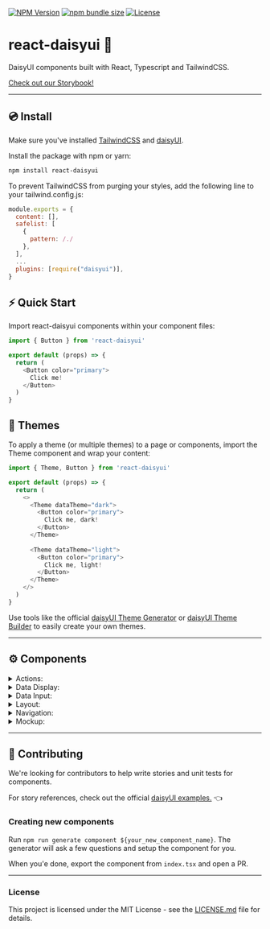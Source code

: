 [![NPM Version](https://img.shields.io/npm/v/react-daisyui.svg?branch=master)](https://www.npmjs.com/package/react-daisyui) [![npm bundle size](https://img.shields.io/bundlephobia/minzip/react-daisyui)](https://bundlephobia.com/result?p=react-daisyui) [![License](https://img.shields.io/npm/l/react-daisyui.svg)](https://github.com/daisyui/react-daisyui/blob/master/LICENSE) 

# react-daisyui 🌼

DaisyUI components built with React, Typescript and TailwindCSS.

<a href="https://daisyui.github.io/react-daisyui/">Check out our Storybook!</a>

---

## 💿 Install

Make sure you've installed <a href="https://tailwindcss.com/docs/installation">TailwindCSS</a> and <a href="https://daisyui.com/docs/install/">daisyUI</a>.

Install the package with npm or yarn:

```bash
npm install react-daisyui
```

To prevent TailwindCSS from purging your styles, add the following line to your tailwind.config.js:

```js
module.exports = {
  content: [],
  safelist: [
    {
      pattern: /./
    },
  ],
  ...
  plugins: [require("daisyui")],
}
```

## ⚡ Quick Start

Import react-daisyui components within your component files:

```js
import { Button } from 'react-daisyui'

export default (props) => {
  return (
    <Button color="primary">
      Click me!
    </Button>
  )
}
```

## 🎨 Themes

To apply a theme (or multiple themes) to a page or components, import the Theme component and wrap your content:

```js
import { Theme, Button } from 'react-daisyui'

export default (props) => {
  return (
    <>
      <Theme dataTheme="dark">
        <Button color="primary">
          Click me, dark!
        </Button>
      </Theme>
      
      <Theme dataTheme="light">
        <Button color="primary">
          Click me, light!
        </Button>
      </Theme>
    </>
  )
}
```

Use tools like the official <a href="https://daisyui.com/theme-generator/">daisyUI Theme Generator</a> or <a href="https://themes.ionevolve.com/">daisyUI Theme Builder</a> to easily create your own themes.

---

## ⚙️ Components

<details>
<summary>Actions:</summary>
  
- [x] <a href="https://daisyui.github.io/react-daisyui/?path=/story/actions-button">Button</a>
- [X] <a href="https://daisyui.github.io/react-daisyui/?path=/story/actions-dropdown">Dropdown</a>
- [X] <a href="https://daisyui.github.io/react-daisyui/?path=/story/actions-modal">Modal</a>
- [X] <a href="https://daisyui.github.io/react-daisyui/?path=/story/actions-swap">Swap</a>
</details>

<details>
<summary>Data Display:</summary>
  
- [x] <a href="https://daisyui.github.io/react-daisyui/?path=/story/data-display-alert">Alert</a>
- [X] <a href="https://daisyui.github.io/react-daisyui/?path=/story/data-display-avatar">Avatar</a>
- [X] <a href="https://daisyui.github.io/react-daisyui/?path=/story/data-display-badge">Badge</a>
- [X] <a href="https://daisyui.github.io/react-daisyui/?path=/story/data-display-card">Card</a>
- [X] <a href="https://daisyui.github.io/react-daisyui/?path=/story/data-display-carousel">Carousel</a>
- [X] <a href="https://daisyui.github.io/react-daisyui/?path=/story/data-display-collapse">Collapse</a>
- [X] <a href="https://daisyui.github.io/react-daisyui/?path=/story/data-display-countdown">Countdown</a>
- [X] <a href="https://daisyui.github.io/react-daisyui/?path=/story/data-display-kdb">Kbd</a>
- [X] <a href="https://daisyui.github.io/react-daisyui/?path=/story/data-display-progress">Progress</a>
- [X] <a href="https://daisyui.github.io/react-daisyui/?path=/story/data-display-radial-progress">Radial Progress</a>
- [X] <a href="https://daisyui.github.io/react-daisyui/?path=/story/data-display-stats">Stats</a>
- [X] <a href="https://daisyui.github.io/react-daisyui/?path=/story/data-display-table">Table</a>
- [X] <a href="https://daisyui.github.io/react-daisyui/?path=/story/data-display-tooltip">Tooltip</a>
</details>

<details>
<summary>Data Input:</summary>

- [X] <a href="https://daisyui.github.io/react-daisyui/?path=/story/data-input-checkbox">Checkbox</a>
- [X] <a href="https://daisyui.github.io/react-daisyui/?path=/story/data-input-input">Input</a>
- [X] <a href="https://daisyui.github.io/react-daisyui/?path=/story/data-input-radio">Radio</a>
- [X] <a href="https://daisyui.github.io/react-daisyui/?path=/story/data-input-range">Range</a>
- [X] <a href="https://daisyui.github.io/react-daisyui/?path=/story/data-input-rating">Rating</a>
- [X] <a href="https://daisyui.github.io/react-daisyui/?path=/story/data-input-select">Select</a>
- [X] <a href="https://daisyui.github.io/react-daisyui/?path=/story/data-input-textarea">Textarea</a>
- [X] <a href="https://daisyui.github.io/react-daisyui/?path=/story/data-input-toggle">Toggle</a>
</details>

<details>
<summary>Layout:</summary>

- [X] <a href="https://daisyui.github.io/react-daisyui/?path=/story/layout-artboard">Artboard</a>
- [x] <a href="https://daisyui.github.io/react-daisyui/?path=/story/layout-buttongroup">Button-Group</a>
- [X] <a href="https://daisyui.github.io/react-daisyui/?path=/story/layout-divider">Divider</a>
- [X] <a href="https://daisyui.github.io/react-daisyui/?path=/story/layout-drawer">Drawer</a>
- [X] <a href="https://daisyui.github.io/react-daisyui/?path=/story/layout-footer">Footer</a>
- [X] <a href="https://daisyui.github.io/react-daisyui/?path=/story/layout-hero">Hero</a>
- [X] <a href="https://daisyui.github.io/react-daisyui/?path=/story/layout-indicator">Indicator</a>
- [X] <a href="https://daisyui.github.io/react-daisyui/?path=/story/layout-inputgroup">Input Group</a>
- [X] <a href="https://daisyui.github.io/react-daisyui/?path=/story/layout-mask">Mask</a>
- [X] <a href="https://daisyui.github.io/react-daisyui/?path=/story/layout-stack">Stack</a>
</details>

<details>
<summary>Navigation:</summary>

- [X] <a href="https://daisyui.github.io/react-daisyui/?path=/story/navigation-breadcrumbs">Breadcrumbs</a>
- [X] <a href="https://daisyui.github.io/react-daisyui/?path=/story/navigation-link">Link</a>
- [X] <a href="https://daisyui.github.io/react-daisyui/?path=/story/navigation-menu">Menu</a>
- [X] <a href="https://daisyui.github.io/react-daisyui/?path=/story/navigation-navbar">Navbar</a>
- [ ] <a href="https://daisyui.github.io/react-daisyui/?path=/story/navigation-pagination">Pagination</a>
- [X] <a href="https://daisyui.github.io/react-daisyui/?path=/story/navigation-steps">Steps</a>
- [X] <a href="https://daisyui.github.io/react-daisyui/?path=/story/navigation-tabs">Tabs</a>
</details>

<details>
<summary>Mockup:</summary>

- [ ] <a href="https://daisyui.github.io/react-daisyui/?path=/story/mockup-code">Code</a>
- [ ] <a href="https://daisyui.github.io/react-daisyui/?path=/story/mockup-phone">Phone</a>
- [ ] <a href="https://daisyui.github.io/react-daisyui/?path=/story/mockup-window">Window</a>
</details>

---

## 🤝 Contributing

We're looking for contributors to help write stories and unit tests for components.

For story references, check out the official <a href="https://daisyui.com/components/">daisyUI examples.</a> 👈

### Creating new components

Run `npm run generate component ${your_new_component_name}`. The generator will ask a few questions and setup the component for you.

When you'e done, export the component from `index.tsx` and open a PR.
___

### License

This project is licensed under the MIT License - see the [LICENSE.md](https://github.com/daisyui/react-daisyui/blob/main/LICENSE) file for details.
